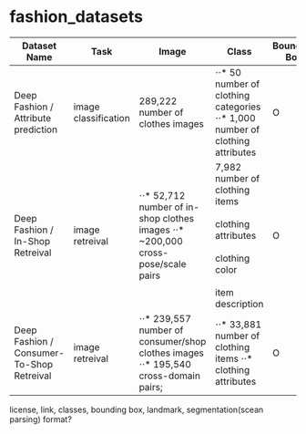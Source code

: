 # fashion_datasets
| Dataset Name | Task | Image | Class | Bounding Box | Landmark | Polygon | Link | License |
| ------------- | ------------- | ------------- | ------------- | ------------- | ------------- | ------------- | ------------- | ------------- |
| Deep Fashion / Attribute prediction  | image classification | 289,222 number of clothes images  | ⋅⋅* 50 number of clothing categories ⋅⋅* 1,000 number of clothing attributes | O | O | X |[link](https://drive.google.com/drive/folders/0B7EVK8r0v71pVDZFQXRsMDZCX1E)|non-cormercial |
| Deep Fashion / In-Shop Retreival  | image retreival | ⋅⋅* 52,712 number of in-shop clothes images ⋅⋅* ~200,000 cross-pose/scale pairs | 7,982 number of clothing items<br/><br/>clothing attributes<br/><br/>clothing color<br/><br/>item description | O | O | X |[link](https://drive.google.com/drive/folders/0B7EVK8r0v71pWGplNFhjc01NbzQ)|non-cormercial|
| Deep Fashion / Consumer-To-Shop Retreival  | image retreival | ⋅⋅* 239,557 number of consumer/shop clothes images ⋅⋅* 195,540 cross-domain pairs; | ⋅⋅* 33,881 number of clothing items ⋅⋅* clothing attributes| O | O | X |[link](https://drive.google.com/drive/folders/0B7EVK8r0v71pRXllRUdQcC1zTHc)|non-cormercial|

license, link, classes, bounding box, landmark, segmentation(scean parsing) format?
